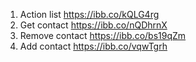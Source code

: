 1) Action list
https://ibb.co/kQLG4rg
2) Get contact
https://ibb.co/nQDhrnX
3) Remove contact
https://ibb.co/bs19qZm
4) Add contact
https://ibb.co/vqwTgrh